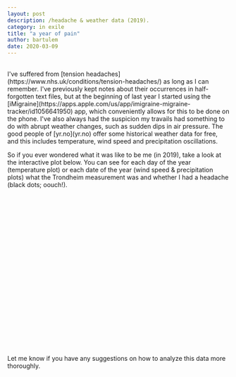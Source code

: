 ```yaml
---
layout: post
description: /headache & weather data (2019).
category: in exile
title: "a year of pain"
author: bartulem
date: 2020-03-09
---
```

<br/>
I've suffered from [tension headaches](https://www.nhs.uk/conditions/tension-headaches/) as long as I can remember. I've previously kept notes about their occurrences in half-forgotten text files, but at the beginning of last year I started using the [iMigraine](https://apps.apple.com/us/app/imigraine-migraine-tracker/id1056641950) app, which conveniently allows for this to be done on the phone. I've also always had the suspicion my travails had something to do with abrupt weather changes, such as sudden dips in air pressure. The good people of [yr.no](yr.no) offer some historical weather data for free, and this includes temperature, wind speed and precipitation oscillations.

So if you ever wondered what it was like to be me (in 2019), take a look at the interactive plot below. You can see for each day of the year (temperature plot) or each date of the year (wind speed & precipitation plots) what the Trondheim measurement was and whether I had a headache (black dots; oouch!).

<iframe width="425" height="350" frameborder="0" scrolling="no"
scr="https://chart-studio.plot.ly/~bartulm/8.embed"></iframe>

Let me know if you have any suggestions on how to analyze this data more thoroughly. 
